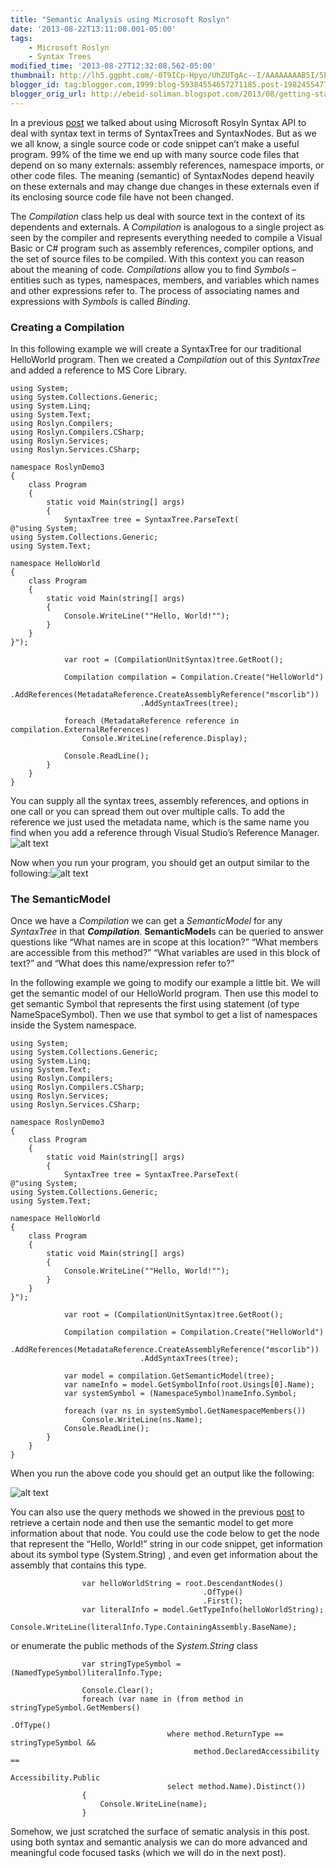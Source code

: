 ```yaml
--- 
title: "Semantic Analysis using Microsoft Roslyn" 
date: '2013-08-22T13:11:00.001-05:00'
tags: 
    - Microsoft Roslyn 
    - Syntax Trees
modified_time: '2013-08-27T12:32:08.562-05:00' 
thumbnail: http://lh5.ggpht.com/-0T9ICp-Hpyo/UhZUTgAc--I/AAAAAAAAB5I/5EdnT3QM2Q8/s72-c/Reference%252520Manager%252520-%252520RoslynDemo3\_2013-08-22\_09-54-14\_thumb%25255B2%25255D.png?imgmax=800
blogger_id: tag:blogger.com,1999:blog-59384554657271185.post-1982455477794956829
blogger_orig_url: http://ebeid-soliman.blogspot.com/2013/08/getting-started-with-microsoft-roslyn\_22.html
---
```


In a previous
[post](http://ebeid-soliman.blogspot.com/2013/08/getting-started-with-microsoft-roslyn.html "Getting Started with Microsoft Rosyln Syntax Analysis")
we talked about using Microsoft Rosyln Syntax API to deal with syntax
text in terms of SyntaxTrees and SyntaxNodes. But as we we all know, a
single source code or code snippet can’t make a useful program. 99% of
the time we end up with many source code files that depend on so many
externals: assembly references, namespace imports, or other code files.
The meaning (semantic) of SyntaxNodes depend heavily on these externals
and may change due changes in these externals even if its enclosing
source code file have not been changed.

The *Compilation* class help us deal with source text in the context of
its dependents and externals. A *Compilation* is analogous to a single
project as seen by the compiler and represents everything needed to
compile a Visual Basic or C\# program such as assembly references,
compiler options, and the set of source files to be compiled. With this
context you can reason about the meaning of code. *Compilations* allow
you to find *Symbols* – entities such as types, namespaces, members, and
variables which names and other expressions refer to. The process of
associating names and expressions with *Symbols* is called *Binding*.

### Creating a Compilation

In this following example we will create a SyntaxTree for our
traditional HelloWorld program. Then we created a *Compilation* out of
this *SyntaxTree* and added a reference to MS Core Library.

    using System;
    using System.Collections.Generic;
    using System.Linq;
    using System.Text;
    using Roslyn.Compilers;
    using Roslyn.Compilers.CSharp;
    using Roslyn.Services;
    using Roslyn.Services.CSharp;

    namespace RoslynDemo3
    {
        class Program
        {
            static void Main(string[] args)
            {
                SyntaxTree tree = SyntaxTree.ParseText(
    @"using System;
    using System.Collections.Generic;
    using System.Text;
     
    namespace HelloWorld
    {
        class Program
        {
            static void Main(string[] args)
            {
                Console.WriteLine(""Hello, World!"");
            }
        }
    }");

                var root = (CompilationUnitSyntax)tree.GetRoot();

                Compilation compilation = Compilation.Create("HelloWorld")
                                 .AddReferences(MetadataReference.CreateAssemblyReference("mscorlib"))
                                 .AddSyntaxTrees(tree);

                foreach (MetadataReference reference in compilation.ExternalReferences)
                    Console.WriteLine(reference.Display);

                Console.ReadLine();
            }
        }
    }

  

You can supply all the syntax trees, assembly references, and options in
one call or you can spread them out over multiple calls. To add the
reference we just used the metadata name, which is the same name you
find when you add a reference through Visual Studio’s Reference
Manager.![alt text](/img/0004.png "Logo Title Text 1")


  

Now when you run your program, you should get an output similar to the
following:![alt text](/img/0005.png "Logo Title Text 1")

  

### The SemanticModel

  

Once we have a *Compilation* we can get a *SemanticModel* for any
*SyntaxTree* in that ***Compilation***. **SemanticModel**s can be
queried to answer questions like “What names are in scope at this
location?” “What members are accessible from this method?” “What
variables are used in this block of text?” and “What does this
name/expression refer to?”

  

In the following example we going to modify our example a little bit. We
will get the semantic model of our HelloWorld program. Then use this
model to get semantic Symbol that represents the first using statement
(of type NameSpaceSymbol). Then we use that symbol to get a list of
namespaces inside the System namespace.

    using System;
    using System.Collections.Generic;
    using System.Linq;
    using System.Text;
    using Roslyn.Compilers;
    using Roslyn.Compilers.CSharp;
    using Roslyn.Services;
    using Roslyn.Services.CSharp;

    namespace RoslynDemo3
    {
        class Program
        {
            static void Main(string[] args)
            {
                SyntaxTree tree = SyntaxTree.ParseText(
    @"using System;
    using System.Collections.Generic;
    using System.Text;
     
    namespace HelloWorld
    {
        class Program
        {
            static void Main(string[] args)
            {
                Console.WriteLine(""Hello, World!"");
            }
        }
    }");

                var root = (CompilationUnitSyntax)tree.GetRoot();

                Compilation compilation = Compilation.Create("HelloWorld")
                                 .AddReferences(MetadataReference.CreateAssemblyReference("mscorlib"))
                                 .AddSyntaxTrees(tree);

                var model = compilation.GetSemanticModel(tree);
                var nameInfo = model.GetSymbolInfo(root.Usings[0].Name);
                var systemSymbol = (NamespaceSymbol)nameInfo.Symbol;

                foreach (var ns in systemSymbol.GetNamespaceMembers())
                    Console.WriteLine(ns.Name);
                Console.ReadLine();
            }
        }
    }

  

When you run the above code you should get an output like the following:

  

![alt text](/img/0006.png "Logo Title Text 1")

  

You can also use the query methods we showed in the previous
[post](http://ebeid.github.io/blog/2013-08-20-getting-started-with-microsoft-roslyn "Getting started with Microsoft Roslyn Syntax Analysis")
to retrieve a certain node and then use the semantic model to get more
information about that node. You could use the code below to get the
node that represent the “Hello, World!” string in our code snippet, get
information about its symbol type (System.String) , and even get
information about the assembly that contains this type.
```
                var helloWorldString = root.DescendantNodes()
                                           .OfType()
                                           .First();
                var literalInfo = model.GetTypeInfo(helloWorldString);
                Console.WriteLine(literalInfo.Type.ContainingAssembly.BaseName);
```
  

or enumerate the public methods of the *System.String* class
```
                var stringTypeSymbol = (NamedTypeSymbol)literalInfo.Type;
     
                Console.Clear();
                foreach (var name in (from method in stringTypeSymbol.GetMembers()
                                                                  .OfType()
                                   where method.ReturnType == stringTypeSymbol &&
                                         method.DeclaredAccessibility == 
                                                    Accessibility.Public
                                   select method.Name).Distinct())
                {
                    Console.WriteLine(name);
                }
```
  

Somehow, we just scratched the surface of sematic analysis in this post.
using both syntax and semantic analysis we can do more advanced and
meaningful code focused tasks (which we will do in the next post).

